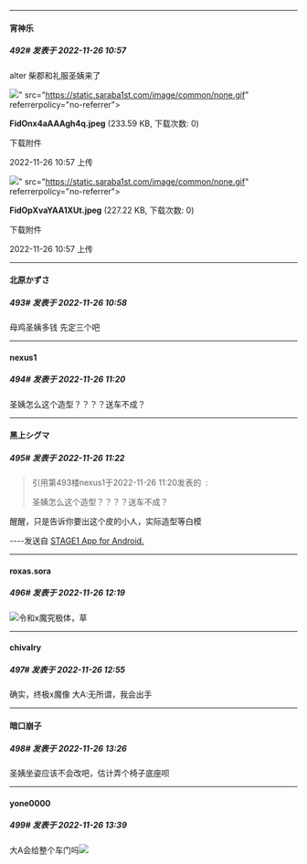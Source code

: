 

*****

####  宵神乐  
##### 492#       发表于 2022-11-26 10:57

alter 柴郡和礼服圣姨来了

<img src="https://img.saraba1st.com/forum/202211/26/105703mj55jw94hj44ixja.jpeg" referrerpolicy="no-referrer">" src="https://static.saraba1st.com/image/common/none.gif" referrerpolicy="no-referrer">

<strong>FidOnx4aAAAgh4q.jpeg</strong> (233.59 KB, 下载次数: 0)

下载附件

2022-11-26 10:57 上传

<img src="https://img.saraba1st.com/forum/202211/26/105703l5fffd7x4n3df48f.jpeg" referrerpolicy="no-referrer">" src="https://static.saraba1st.com/image/common/none.gif" referrerpolicy="no-referrer">

<strong>FidOpXvaYAA1XUt.jpeg</strong> (227.22 KB, 下载次数: 0)

下载附件

2022-11-26 10:57 上传

*****

####  北原かずさ  
##### 493#       发表于 2022-11-26 10:58

母鸡圣姨多钱 
先定三个吧



*****

####  nexus1  
##### 494#       发表于 2022-11-26 11:20

圣姨怎么这个造型？？？？送车不成？

*****

####  黑上シグマ  
##### 495#       发表于 2022-11-26 11:22

<blockquote>引用第493楼nexus1于2022-11-26 11:20发表的  :

圣姨怎么这个造型？？？？送车不成？</blockquote>
醒醒，只是告诉你要出这个皮的小人，实际造型等白模

----发送自 [STAGE1 App for Android.](http://stage1.5j4m.com/?1.37)



*****

####  roxas.sora  
##### 496#       发表于 2022-11-26 12:19

<img src="https://static.saraba1st.com/image/smiley/face2017/053.png" referrerpolicy="no-referrer">令和x魔究极体，草



*****

####  chivalry  
##### 497#       发表于 2022-11-26 12:55

确实，终极x魔像
大A:无所谓，我会出手



*****

####  暗口崩子  
##### 498#       发表于 2022-11-26 13:26

圣姨坐姿应该不会改吧，估计弄个椅子底座呗



*****

####  yone0000  
##### 499#       发表于 2022-11-26 13:39

大A会给整个车门吗<img src="https://static.saraba1st.com/image/smiley/face2017/068.png" referrerpolicy="no-referrer">

